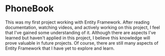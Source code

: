 # PhoneBook

This was my first project working with Entity Framework. After reading documentation, watching videos, and actively working on this project, I feel that I've gained some understanding of it. Although there are aspects I've learned but haven't applied in this project, I believe this knowledge will prove valuable in future projects. Of course, there are still many aspects of Entity Framework that I have yet to explore and learn.

